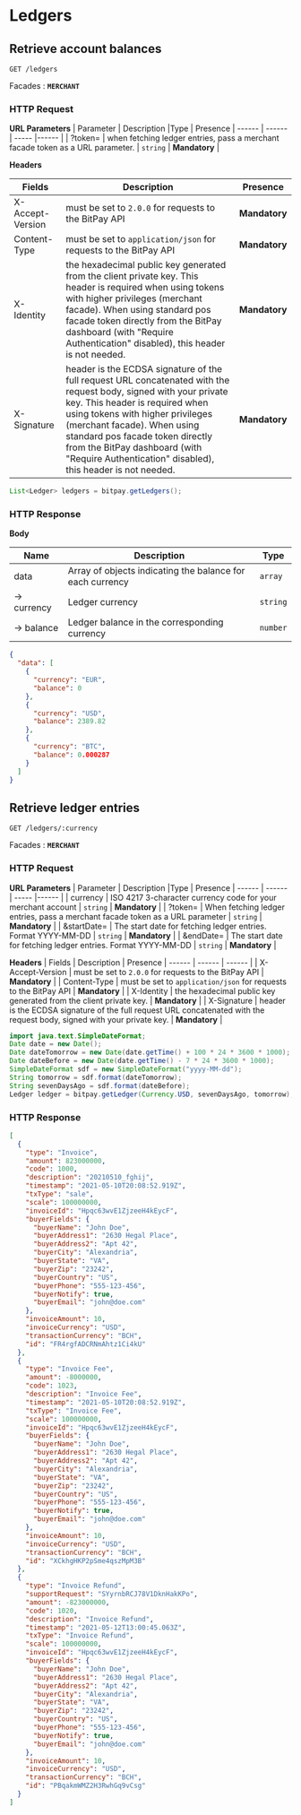# Ledgers

## Retrieve account balances

`GET /ledgers`

Facades : **`MERCHANT`**

### HTTP Request

**URL Parameters**
| Parameter | Description |Type | Presence
| ------ | ------ | ----- |------ |
|  ?token=  | when fetching ledger entries, pass a merchant facade token as a URL parameter. | `string` | **Mandatory** |

**Headers**

| Fields | Description | Presence
| ------ | ------ | ------ |
|  X-Accept-Version  | must be set to `2.0.0` for requests to the BitPay API  | **Mandatory** |
| Content-Type | must be set to `application/json` for requests to the BitPay API | **Mandatory** | 
|  X-Identity  | the hexadecimal public key generated from the client private key. This header is required when using tokens with higher privileges (merchant facade). When using standard pos facade token directly from the BitPay dashboard (with "Require Authentication" disabled), this header is not needed.  | **Mandatory** |
| X-Signature | header is the ECDSA signature of the full request URL concatenated with the request body, signed with your private key. This header is required when using tokens with higher privileges (merchant facade). When using standard pos facade token directly from the BitPay dashboard (with "Require Authentication" disabled), this header is not needed. | **Mandatory** |

```java
List<Ledger> ledgers = bitpay.getLedgers();
```

### HTTP Response

**Body**

| Name | Description |Type | 
| ------ | ------ | ----- |
|  data  | Array of objects indicating the balance for each currency | `array` | 
| &rarr; currency  | Ledger currency | `string` | 
| &rarr; balance  | Ledger balance in the corresponding currency | `number` | 

```json
{
  "data": [
    {
      "currency": "EUR",
      "balance": 0
    },
    {
      "currency": "USD",
      "balance": 2389.82
    },
    {
      "currency": "BTC",
      "balance": 0.000287
    }
  ]
}
```

## Retrieve ledger entries

`GET /ledgers/:currency`

Facades : **`MERCHANT`**

### HTTP Request

**URL Parameters**
| Parameter | Description |Type | Presence
| ------ | ------ | ----- |------ |
|  currency  | ISO 4217 3-character currency code for your merchant account | `string` | **Mandatory** |
|  ?token=  | When fetching ledger entries, pass a merchant facade token as a URL parameter | `string` | **Mandatory** |
|  &startDate=  | The start date for fetching ledger entries. Format YYYY-MM-DD | `string` | **Mandatory** |
|  &endDate=  | The start date for fetching ledger entries. Format YYYY-MM-DD | `string` | **Mandatory** |

**Headers**
| Fields | Description | Presence
| ------ | ------ | ------ |
|  X-Accept-Version  | must be set to `2.0.0` for requests to the BitPay API  | **Mandatory** |
| Content-Type | must be set to `application/json` for requests to the BitPay API | **Mandatory** | 
|  X-Identity  | the hexadecimal public key generated from the client private key. | **Mandatory** |
| X-Signature | header is the ECDSA signature of the full request URL concatenated with the request body, signed with your private key. | **Mandatory** |

```java
import java.text.SimpleDateFormat;
Date date = new Date();
Date dateTomorrow = new Date(date.getTime() + 100 * 24 * 3600 * 1000);
Date dateBefore = new Date(date.getTime() - 7 * 24 * 3600 * 1000);
SimpleDateFormat sdf = new SimpleDateFormat("yyyy-MM-dd");
String tomorrow = sdf.format(dateTomorrow);
String sevenDaysAgo = sdf.format(dateBefore);
Ledger ledger = bitpay.getLedger(Currency.USD, sevenDaysAgo, tomorrow);
```

### HTTP Response

```json
[
  {
    "type": "Invoice",
    "amount": 823000000,
    "code": 1000,
    "description": "20210510_fghij",
    "timestamp": "2021-05-10T20:08:52.919Z",
    "txType": "sale",
    "scale": 100000000,
    "invoiceId": "Hpqc63wvE1ZjzeeH4kEycF",
    "buyerFields": {
      "buyerName": "John Doe",
      "buyerAddress1": "2630 Hegal Place",
      "buyerAddress2": "Apt 42",
      "buyerCity": "Alexandria",
      "buyerState": "VA",
      "buyerZip": "23242",
      "buyerCountry": "US",
      "buyerPhone": "555-123-456",
      "buyerNotify": true,
      "buyerEmail": "john@doe.com"
    },
    "invoiceAmount": 10,
    "invoiceCurrency": "USD",
    "transactionCurrency": "BCH",
    "id": "FR4rgfADCRNmAhtz1Ci4kU"
  },
  {
    "type": "Invoice Fee",
    "amount": -8000000,
    "code": 1023,
    "description": "Invoice Fee",
    "timestamp": "2021-05-10T20:08:52.919Z",
    "txType": "Invoice Fee",
    "scale": 100000000,
    "invoiceId": "Hpqc63wvE1ZjzeeH4kEycF",
    "buyerFields": {
      "buyerName": "John Doe",
      "buyerAddress1": "2630 Hegal Place",
      "buyerAddress2": "Apt 42",
      "buyerCity": "Alexandria",
      "buyerState": "VA",
      "buyerZip": "23242",
      "buyerCountry": "US",
      "buyerPhone": "555-123-456",
      "buyerNotify": true,
      "buyerEmail": "john@doe.com"
    },
    "invoiceAmount": 10,
    "invoiceCurrency": "USD",
    "transactionCurrency": "BCH",
    "id": "XCkhgHKP2pSme4qszMpM3B"
  },
  {
    "type": "Invoice Refund",
    "supportRequest": "SYyrnbRCJ78V1DknHakKPo",
    "amount": -823000000,
    "code": 1020,
    "description": "Invoice Refund",
    "timestamp": "2021-05-12T13:00:45.063Z",
    "txType": "Invoice Refund",
    "scale": 100000000,
    "invoiceId": "Hpqc63wvE1ZjzeeH4kEycF",
    "buyerFields": {
      "buyerName": "John Doe",
      "buyerAddress1": "2630 Hegal Place",
      "buyerAddress2": "Apt 42",
      "buyerCity": "Alexandria",
      "buyerState": "VA",
      "buyerZip": "23242",
      "buyerCountry": "US",
      "buyerPhone": "555-123-456",
      "buyerNotify": true,
      "buyerEmail": "john@doe.com"
    },
    "invoiceAmount": 10,
    "invoiceCurrency": "USD",
    "transactionCurrency": "BCH",
    "id": "PBqakmWMZ2H3RwhGq9vCsg"
  }
]
```